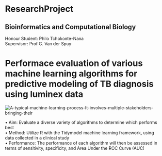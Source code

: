 # ResearchProject

## Bioinformatics and Computational Biology
Honour Student: Philo Tchokonte-Nana <br />
Supervisor: Prof G. Van der Spuy <br />

# Performace evaluation of various machine learning algorithms for predictive modeling of TB diagnosis using luminex data <br />

![A-typical-machine-learning-process-It-involves-multiple-stakeholders-bringing-their](https://user-images.githubusercontent.com/110400031/183097686-e8bd9184-be50-4b32-bc5e-d5ded2f92e9d.png)

•	Aim: Evaluate a diverse variety of algorithms to determine which performs best <br />
•	Method: Utilize R with the Tidymodel machine learning framework, using data collected in a clinical study <br />
•	Performance: The performance of each algorithm will then be assessed in terms of sensitivity, specificity, and Area Under the ROC Curve (AUC)





